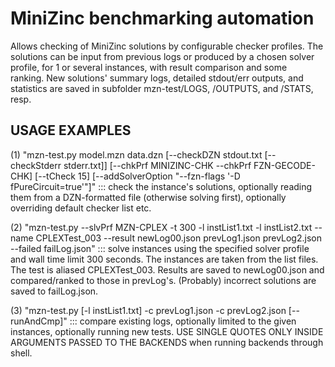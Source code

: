 # MiniZinc benchmarking automation

Allows checking of MiniZinc solutions by configurable checker profiles. The
solutions can be input from previous logs or produced by a chosen solver
profile, for 1 or several instances, with result comparison and some    
ranking. New solutions' summary logs, detailed stdout/err outputs, and      
statistics are saved in subfolder mzn-test/LOGS, /OUTPUTS, and /STATS, resp.

## USAGE EXAMPLES

(1) "mzn-test.py model.mzn data.dzn [--checkDZN stdout.txt
[--checkStderr stderr.txt]] [--chkPrf MINIZINC-CHK --chkPrf FZN-GECODE-CHK]
[--tCheck 15] [--addSolverOption "--fzn-flags '-D fPureCircuit=true'"]" :::
check the instance's solutions, optionally reading them from a DZN-formatted
file (otherwise solving first), optionally overriding default checker list
etc.

(2) "mzn-test.py --slvPrf MZN-CPLEX -t 300 -l instList1.txt -l
instList2.txt --name CPLEXTest_003 --result newLog00.json prevLog1.json
prevLog2.json --failed failLog.json" ::: solve instances using the specified
solver profile and wall time limit 300 seconds. The instances are taken from
the list files. The test is aliased CPLEXTest_003. Results are saved to
newLog00.json and compared/ranked to those in prevLog's. (Probably) incorrect
solutions are saved to failLog.json. 

(3) "mzn-test.py [-l instList1.txt] -c
prevLog1.json -c prevLog2.json [--runAndCmp]" ::: compare existing logs,
optionally limited to the given instances, optionally running new tests. USE
SINGLE QUOTES ONLY INSIDE ARGUMENTS PASSED TO THE BACKENDS when running
backends through shell.

